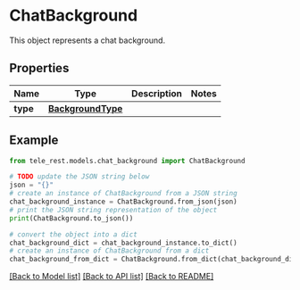 # ChatBackground

This object represents a chat background.

## Properties

Name | Type | Description | Notes
------------ | ------------- | ------------- | -------------
**type** | [**BackgroundType**](BackgroundType.md) |  | 

## Example

```python
from tele_rest.models.chat_background import ChatBackground

# TODO update the JSON string below
json = "{}"
# create an instance of ChatBackground from a JSON string
chat_background_instance = ChatBackground.from_json(json)
# print the JSON string representation of the object
print(ChatBackground.to_json())

# convert the object into a dict
chat_background_dict = chat_background_instance.to_dict()
# create an instance of ChatBackground from a dict
chat_background_from_dict = ChatBackground.from_dict(chat_background_dict)
```
[[Back to Model list]](../README.md#documentation-for-models) [[Back to API list]](../README.md#documentation-for-api-endpoints) [[Back to README]](../README.md)


